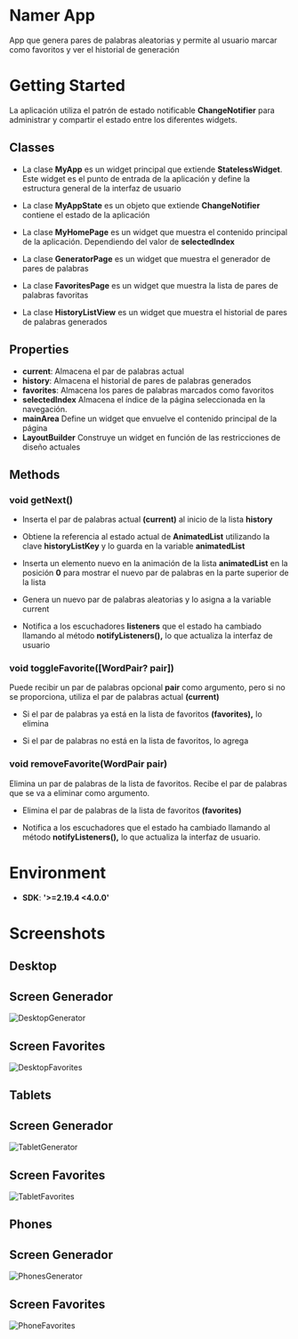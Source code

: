 # Namer App

App que genera pares de palabras aleatorias y permite al usuario marcar como favoritos y ver el historial de generación

# Getting Started

La aplicación utiliza el patrón de estado notificable **ChangeNotifier** para administrar y compartir el estado entre los diferentes widgets.

## Classes

- La clase **MyApp** es un widget principal que extiende **StatelessWidget**. Este widget es el punto de entrada de la aplicación y define la estructura general de la interfaz de usuario 

- La clase **MyAppState** es un objeto que extiende **ChangeNotifier** contiene el estado de la aplicación

- La clase **MyHomePage** es un widget que muestra el contenido principal de la aplicación. Dependiendo del valor de **selectedIndex**

- La clase **GeneratorPage** es un widget que muestra el generador de pares de palabras

- La clase **FavoritesPage** es un widget que muestra la lista de pares de palabras favoritas

- La clase **HistoryListView** es un widget que muestra el historial de pares de palabras generados


## Properties

- **current**: Almacena el par de palabras actual
- **history**: Almacena el historial de pares de palabras generados
- **favorites**: Almacena los pares de palabras marcados como favoritos
- **selectedIndex** Almacena el índice de la página seleccionada en la navegación.
- **mainArea** Define un widget que envuelve el contenido principal de la página
- **LayoutBuilder** Construye un widget en función de las restricciones de diseño actuales

## Methods

### **void getNext()**

- Inserta el par de palabras actual **(current)** al inicio de la lista **history**

- Obtiene la referencia al estado actual de **AnimatedList** utilizando la clave **historyListKey** y lo guarda en la variable **animatedList**

- Inserta un elemento nuevo en la animación de la lista **animatedList** en la posición **0** para mostrar el nuevo par de palabras en la parte superior de la lista

- Genera un nuevo par de palabras aleatorias y lo asigna a la variable current

- Notifica a los escuchadores **listeners** que el estado ha cambiado llamando al método **notifyListeners(),** lo que actualiza la interfaz de usuario

### **void toggleFavorite([WordPair? pair])**

Puede recibir un par de palabras opcional **pair** como argumento, pero si no se proporciona, utiliza el par de palabras actual **(current)**

- Si el par de palabras ya está en la lista de favoritos **(favorites),** lo elimina

- Si el par de palabras no está en la lista de favoritos, lo agrega

### **void removeFavorite(WordPair pair)**

Elimina un par de palabras de la lista de favoritos. Recibe el par de palabras que se va a eliminar como argumento.

- Elimina el par de palabras de la lista de favoritos **(favorites)**

- Notifica a los escuchadores que el estado ha cambiado llamando al método **notifyListeners(),** lo que actualiza la interfaz de usuario.


# Environment

- **SDK**:  **'>=2.19.4 <4.0.0'**


# Screenshots

## Desktop 

## Screen Generador

![DesktopGenerator](https://github.com/TEODEV7/NamerApp/blob/main/lib/screenshots/desktop.png)

## Screen Favorites

![DesktopFavorites](https://github.com/TEODEV7/NamerApp/blob/main/lib/screenshots/desktopFavorites.png)


## Tablets

## Screen Generador

![TabletGenerator](https://github.com/TEODEV7/NamerApp/blob/main/lib/screenshots/tablet.png)

## Screen Favorites

![TabletFavorites](https://github.com/TEODEV7/NamerApp/blob/main/lib/screenshots/tabletFavorites.png)

## Phones

## Screen Generador

![PhonesGenerator](https://github.com/TEODEV7/NamerApp/blob/main/lib/screenshots/mobile.png)

## Screen Favorites

![PhoneFavorites](https://github.com/TEODEV7/NamerApp/blob/main/lib/screenshots/mobileFavorites.png)
